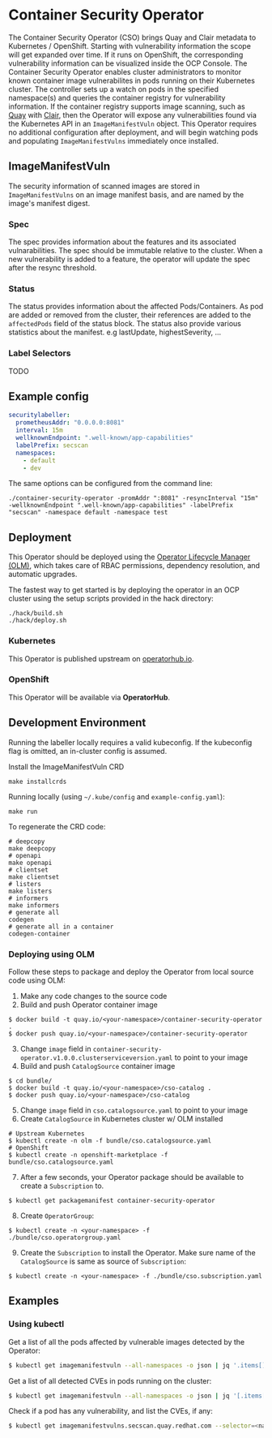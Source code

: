# Container Security Operator 

The Container Security Operator (CSO) brings Quay and Clair metadata to Kubernetes / OpenShift. Starting with vulnerability information the scope will get expanded over time. If it runs on OpenShift, the corresponding vulnerability information can be visualized inside the OCP Console. The Container Security Operator enables cluster administrators to monitor known container image vulnerabilites in pods running on their Kubernetes cluster. The controller sets up a watch on pods in the specified namespace(s) and queries the container registry for vulnerability information. If the container registry supports image scanning, such as [Quay](https://github.com/quay/quay) with [Clair](https://github.com/quay/clair), then the Operator will expose any vulnerabilities found via the Kubernetes API in an `ImageManifestVuln` object.  This Operator requires no additional configuration after deployment, and will begin watching pods and populating `ImageManifestVulns` immediately once installed.

## ImageManifestVuln
The security information of scanned images are stored in `ImageManifestVulns` on an image manifest basis, and are named by the image's manifest digest.

### Spec
The spec provides information about the features and its associated vulnarabilities.
The spec should be immutable relative to the cluster. When a new vulnerability is added to a feature, the operator will update the spec after the resync threshold.

### Status
The status provides information about the affected Pods/Containers. As pod are added or removed
from the cluster, their references are added to the `affectedPods` field of the status block.
The status also provide various statistics about the manifest. e.g lastUpdate, highestSeverity, ...

### Label Selectors
TODO

## Example config
```yaml
securitylabeller:
  prometheusAddr: "0.0.0.0:8081"
  interval: 15m
  wellknownEndpoint: ".well-known/app-capabilities"
  labelPrefix: secscan
  namespaces:
    - default
    - dev
```

The same options can be configured from the command line:
```
./container-security-operator -promAddr ":8081" -resyncInterval "15m" -wellknownEndpoint ".well-known/app-capabilities" -labelPrefix "secscan" -namespace default -namespace test
```

## Deployment

This Operator should be deployed using the [Operator Lifecycle Manager (OLM)](https://github.com/operator-framework/operator-lifecycle-manager), which takes care of RBAC permissions, dependency resolution, and automatic upgrades.

The fastest way to get started is by deploying the operator in an OCP cluster using the setup scripts provided in the hack directory:

```
./hack/build.sh
./hack/deploy.sh
```

### Kubernetes

This Operator is published upstream on [operatorhub.io](https://operatorhub.io/operator/container-security-operator).

### OpenShift

This Operator will be available via **OperatorHub**.

## Development Environment

Running the labeller locally requires a valid kubeconfig.
If the kubeconfig flag is omitted, an in-cluster config is assumed.

Install the ImageManifestVuln CRD
```
make installcrds
```

Running locally (using `~/.kube/config` and `example-config.yaml`):
```
make run
```

To regenerate the CRD code:
```
# deepcopy
make deepcopy
# openapi
make openapi
# clientset
make clientset
# listers
make listers
# informers
make informers
# generate all
codegen
# generate all in a container
codegen-container
```

### Deploying using OLM

Follow these steps to package and deploy the Operator from local source code using OLM:

1. Make any code changes to the source code
2. Build and push Operator container image
```
$ docker build -t quay.io/<your-namespace>/container-security-operator .
$ docker push quay.io/<your-namespace>/container-security-operator
```
3. Change `image` field in `container-security-operator.v1.0.0.clusterserviceversion.yaml` to point to your image
4. Build and push `CatalogSource` container image
```
$ cd bundle/
$ docker build -t quay.io/<your-namespace>/cso-catalog .
$ docker push quay.io/<your-namespace>/cso-catalog
```
5. Change `image` field in `cso.catalogsource.yaml` to point to your image
6. Create `CatalogSource` in Kubernetes cluster w/ OLM installed
```
# Upstream Kubernetes
$ kubectl create -n olm -f bundle/cso.catalogsource.yaml
# OpenShift
$ kubectl create -n openshift-marketplace -f bundle/cso.catalogsource.yaml
```
7. After a few seconds, your Operator package should be available to create a `Subscription` to.
```
$ kubectl get packagemanifest container-security-operator
```
8. Create `OperatorGroup`:
```
$ kubectl create -n <your-namespace> -f ./bundle/cso.operatorgroup.yaml
```
9. Create the `Subscription` to install the Operator. Make sure name of the `CatalogSource` is same as source of `Subscription`:
```
$ kubectl create -n <your-namespace> -f ./bundle/cso.subscription.yaml
```

## Examples

### Using kubectl

Get a list of all the pods affected by vulnerable images detected by the Operator:
```sh
$ kubectl get imagemanifestvuln --all-namespaces -o json | jq '.items[].status.affectedPods' | jq 'keys' | jq 'unique'
```

Get a list of all detected CVEs in pods running on the cluster:
```sh
$ kubectl get imagemanifestvuln --all-namespaces -o json | jq '[.items[].spec.features[].vulnerabilities[].name'] | jq 'unique'
```

Check if a pod has any vulnerability, and list the CVEs, if any:
```sh
$ kubectl get imagemanifestvulns.secscan.quay.redhat.com --selector=<namespace>/<pod-name> -o jsonpath='{.items[*].spec.features[*].vulnerabilities[*].name}'
```
